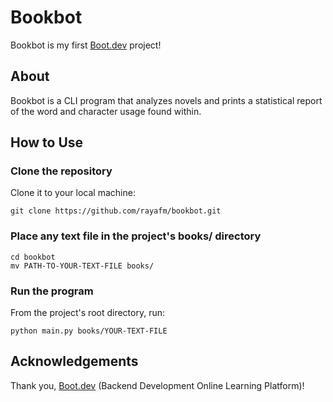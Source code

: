 # Bookbot

Bookbot is my first [Boot.dev](https://www.boot.dev) project!

## About
Bookbot is a CLI program that analyzes novels and prints a statistical report of the word and character usage found within. 

## How to Use

### Clone the repository
Clone it to your local machine:
``` shell
git clone https://github.com/rayafm/bookbot.git
```

### Place any text file in the project's books/ directory
```shell
cd bookbot
mv PATH-TO-YOUR-TEXT-FILE books/
```

### Run the program
From the project's root directory, run:
```shell
python main.py books/YOUR-TEXT-FILE
```

## Acknowledgements
Thank you, [Boot.dev](https://www.boot.dev) (Backend Development Online Learning Platform)!